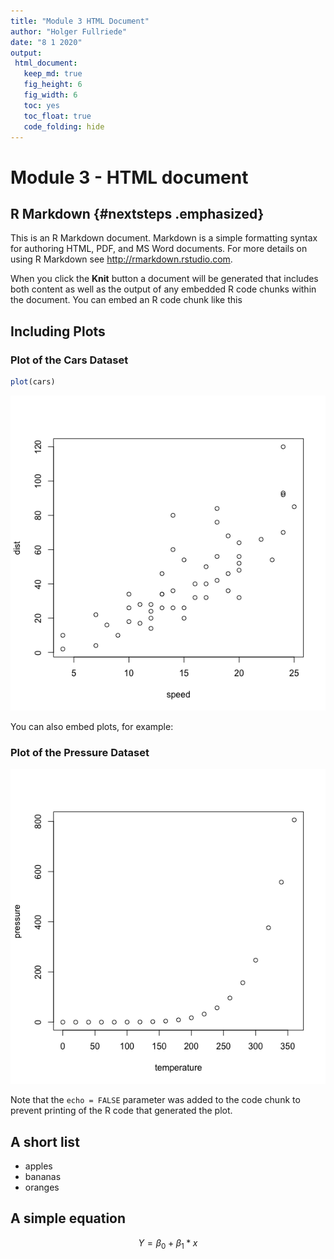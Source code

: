 ```yaml
---
title: "Module 3 HTML Document"
author: "Holger Fullriede"
date: "8 1 2020"
output:
 html_document:
   keep_md: true
   fig_height: 6
   fig_width: 6
   toc: yes
   toc_float: true
   code_folding: hide
---
```




# Module 3 - HTML document

## R Markdown {#nextsteps .emphasized}

This is an R Markdown document. Markdown is a simple formatting syntax for authoring HTML, PDF, and MS Word documents. For more details on using R Markdown see <http://rmarkdown.rstudio.com>.

When you click the **Knit** button a document will be generated that includes both content as well as the output of any embedded R code chunks within the document. You can embed an R code chunk like this

## Including Plots

### Plot of the Cars Dataset


```r
plot(cars)
```

![](Module3_rmd_files/figure-html/cars-1.png)<!-- -->

You can also embed plots, for example:

### Plot of the Pressure Dataset

![](Module3_rmd_files/figure-html/pressure-1.png)<!-- -->

Note that the `echo = FALSE` parameter was added to the code chunk to prevent printing of the R code that generated the plot.

## A short list

* apples
* bananas
* oranges

## A simple equation

$$ Y = \beta_0 + \beta_1*x $$
